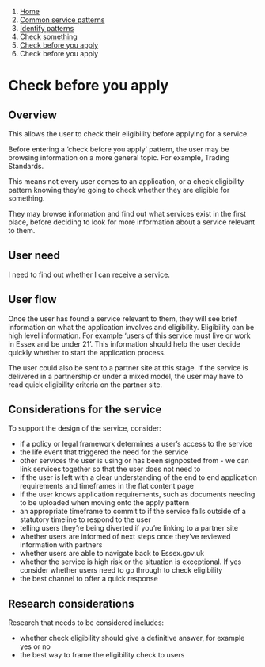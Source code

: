 1.  [Home](/docs/core/contents)
2.	[Common service patterns](/docs/core/common-service-patterns/overview)
3.  [Identify patterns](/docs/documentation/core/common-service-patterns/identify-patterns)
4.  [Check something](docs/documentation/core/common-service-patterns/service-patterns/check-something/overview)
5.  [Check before you apply](/docs/core/common-service-patterns/service-patterns/check-something/check-before-you-apply/overview)
6.  Check before you apply

# Check before you apply

## Overview

This allows the user to check their eligibility before applying for a service.

Before entering a ‘check before you apply’ pattern, the user may be browsing information on a more general topic. For example, Trading Standards.

This means not every user comes to an application, or a check eligibility pattern knowing they’re going to check whether they are eligible for something.

They may browse information and find out what services exist in the first place, before deciding to look for more information about a service relevant to them.

## User need

I need to find out whether I can receive a service.

## User flow

Once the user has found a service relevant to them, they will see brief information on what the application involves and eligibility. Eligibility can be high level information. For example ‘users of this service must live or work in Essex and be under 21’. This information should help the user decide quickly whether to start the application process.

The user could also be sent to a partner site at this stage. If the service is delivered in a partnership or under a mixed model, the user may have to read quick eligibility criteria on the partner site.

## Considerations for the service

To support the design of the service, consider:

* if a policy or legal framework determines a user’s access to the service
* the life event that triggered the need for the service
* other services the user is using or has been signposted from - we can link services together so that the user does not need to
* if the user is left with a clear understanding of the end to end application requirements and timeframes in the flat content page
* if the user knows application requirements, such as documents needing to be uploaded when moving onto the apply pattern
* an appropriate timeframe to commit to if the service falls outside of a statutory timeline to respond to the user
* telling users they’re being diverted if you’re linking to a partner site
* whether users are informed of next steps once they’ve reviewed information with partners
* whether users are able to navigate back to Essex.gov.uk
* whether the service is high risk or the situation is exceptional. If yes consider whether users need to go through to check eligibility
* the best channel to offer a quick response

## Research considerations

Research that needs to be considered includes:

* whether check eligibility should give a definitive answer, for example yes or no
* the best way to frame the eligibility check to users
